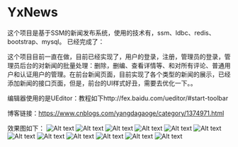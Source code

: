 # YxNews


这个项目是基于SSM的新闻发布系统，使用的技术有，ssm、ldbc、redis、bootstrap、mysql。
已经完成了：

这个项目目前一直在做，目前已经实现了，用户的登录，注册，管理员的登录，管理员后台的对新闻的批量处理：删除，删编、查看详情等、和对所有评论、普通用户和认证用户的管理。在前台新闻页面，目前实现了各个类型的新闻的展示，已经添加新闻的接口页面，但是，前台的UI样式好丑，需要去优化一下。。

编辑器使用的是UEditor：教程如下http://fex.baidu.com/ueditor/#start-toolbar


博客链接：https://www.cnblogs.com/yangdagaoge/category/1374971.html


效果图如下：
![Alt text](https://github.com/fireshoot/YxNews/blob/master/imagesTest/1.png)
![Alt text](https://github.com/fireshoot/YxNews/blob/master/imagesTest/2.png)
![Alt text](https://github.com/fireshoot/YxNews/blob/master/imagesTest/3.png)
![Alt text](https://github.com/fireshoot/YxNews/blob/master/imagesTest/4.png)
![Alt text](https://github.com/fireshoot/YxNews/blob/master/imagesTest/5.png)
![Alt text](https://github.com/fireshoot/YxNews/blob/master/imagesTest/6.png)
![Alt text](https://github.com/fireshoot/YxNews/blob/master/imagesTest/7.png)
![Alt text](https://github.com/fireshoot/YxNews/blob/master/imagesTest/8.png)
![Alt text](https://github.com/fireshoot/YxNews/blob/master/imagesTest/9.png)
![Alt text](https://github.com/fireshoot/YxNews/blob/master/imagesTest/10.png)
![Alt text](https://github.com/fireshoot/YxNews/blob/master/imagesTest/11.png)
![Alt text](https://github.com/fireshoot/YxNews/blob/master/imagesTest/12.png)
